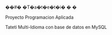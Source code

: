 ��#� �T�a�t�e�t�i�
�
�

Proyecto Programacion Aplicada

Tateti Multi-Idioma con base de datos en MySQL
